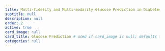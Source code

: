 ```yaml
---
title: Multi-fidelity and Multi-modality Glucose Prediction in Diabetes
subtitle: null
description: null
order: 2
active: true
card_image: null
card_title: Glucose Prediction # used if card_image is null; defaults to title
categories: null
---
```


